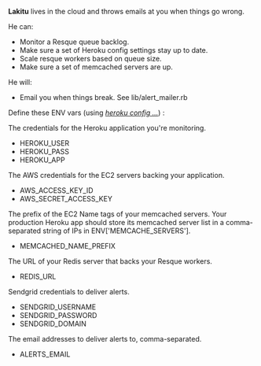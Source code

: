 **Lakitu** lives in the cloud and throws emails at you when things go wrong.

He can:

* Monitor a Resque queue backlog.
* Make sure a set of Heroku config settings stay up to date.
* Scale resque workers based on queue size.
* Make sure a set of memcached servers are up.
  
He will:

* Email you when things break. See lib/alert_mailer.rb

Define these ENV vars (using _[heroku config ...](http://docs.heroku.com/config-vars)_) :

The credentials for the Heroku application you're monitoring.

* HEROKU_USER
* HEROKU_PASS
* HEROKU_APP 

The AWS credentials for the EC2 servers backing your application.

* AWS_ACCESS_KEY_ID
* AWS_SECRET_ACCESS_KEY 

The prefix of the EC2 Name tags of your memcached servers. Your production Heroku app should store its memcached server list in a comma-separated string of IPs in ENV['MEMCACHE_SERVERS']. 

* MEMCACHED_NAME_PREFIX

The URL of your Redis server that backs your Resque workers.

* REDIS_URL

Sendgrid credentials to deliver alerts.

* SENDGRID_USERNAME
* SENDGRID_PASSWORD
* SENDGRID_DOMAIN

The email addresses to deliver alerts to, comma-separated.

* ALERTS_EMAIL

